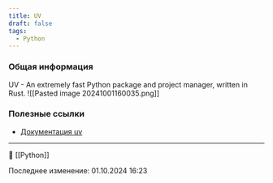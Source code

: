 ```yaml
---
title: UV
draft: false
tags:
  - Python
---
```

 ### Общая информация
 
 UV - An extremely fast Python package and project manager, written in Rust.
 ![[Pasted image 20241001160035.png]]

### Полезные ссылки
* [Документация uv](https://docs.astral.sh/uv/)
----
📂 [[Python]]

Последнее изменение: 01.10.2024 16:23